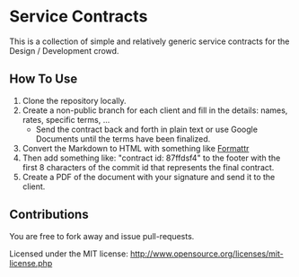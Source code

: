 # Service Contracts
This is a collection of simple and relatively generic service contracts
for the Design / Development crowd.

## How To Use
1. Clone the repository locally.
2. Create a non-public branch for each client and fill in the details: names,
rates, specific terms, ...
	* Send the contract back and forth in plain text or use Google Documents
	  until the terms have been finalized.
3. Convert the Markdown to HTML with something like [Formattr](http://formattr.heroku.com)
4. Then add something like: "contract id: 87ffdsf4" to the footer with the
	 first 8 characters of the commit id that represents the final contract.
5. Create a PDF of the document with your signature and send it to the client.

## Contributions
You are free to fork away and issue pull-requests.


Licensed under the MIT license: http://www.opensource.org/licenses/mit-license.php
